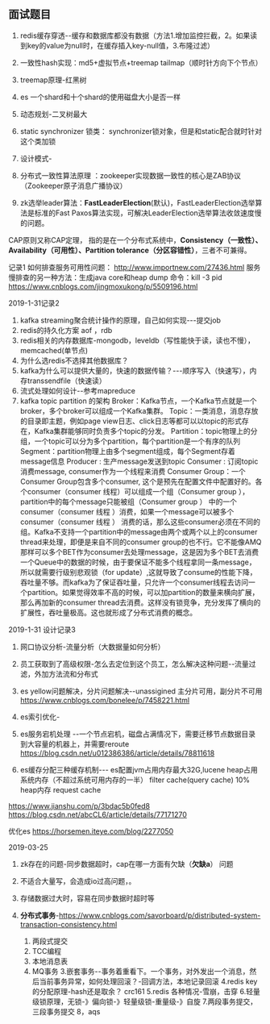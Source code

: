 ## 面试题目

1. redis缓存穿透--缓存和数据库都没有数据（方法1.增加监控拦截，2。如果读到key的value为null时，在缓存插入key-null值，3.布隆过滤）
2. 一致性hash实现：md5+虚拟节点+treemap  tailmap（顺时针方向下个节点）
3. treemap原理-红黑树




4. es 一个shard和十个shard的使用磁盘大小是否一样
5. 动态规划-二叉树最大
6. static synchronizer 锁类： synchronizer锁对象，但是和static配合就时针对这个类加锁
7. 设计模式-
8. 分布式一致性算法原理 ：zookeeper实现数据一致性的核心是ZAB协议（Zookeeper原子消息广播协议）
9.  zk选举leader算法：**FastLeaderElection**(默认)，FastLeaderElection选举算法是标准的Fast Paxos算法实现，可解决LeaderElection选举算法收敛速度慢的问题。



CAP原则又称CAP定理，
指的是在一个分布式系统中，**Consistency（一致性）、 Availability（可用性）、Partition tolerance（分区容错性）**，三者不可兼得。 

记录1
如何排查服务可用性问题：
http://www.importnew.com/27436.html
服务慢排查的另一种方法：生成java core和heap dump
命令：kill  -3 pid
https://www.cnblogs.com/jingmoxukong/p/5509196.html

2019-1-31记录2
1. kafka streaming聚合统计操作的原理，自己如何实现---提交job
2. redis的持久化方案 aof  ，rdb
3. redis相关的内存数据库-mongodb，leveldb（写性能快于读，读也不慢），memcached(单节点)
4. 为什么选redis不选择其他数据库？
5. kafka为什么可以提供大量的，快速的数据传输？---顺序写入（快速写），内存transsendfile（快速读）
6. 流式处理如何设计--参考mapreduce
7. kafka topic partition 的架构
Broker：Kafka节点，一个Kafka节点就是一个broker，多个broker可以组成一个Kafka集群。
Topic：一类消息，消息存放的目录即主题，例如page view日志、click日志等都可以以topic的形式存在，Kafka集群能够同时负责多个topic的分发。
Partition：topic物理上的分组，一个topic可以分为多个partition，每个partition是一个有序的队列
Segment：partition物理上由多个segment组成，每个Segment存着message信息
Producer : 生产message发送到topic
Consumer : 订阅topic消费message, consumer作为一个线程来消费
Consumer Group：一个Consumer Group包含多个consumer, 这个是预先在配置文件中配置好的。各个consumer（consumer 线程）可以组成一个组（Consumer group ），partition中的每个message只能被组（Consumer group ） 中的一个consumer（consumer 线程 ）消费，如果一个message可以被多个consumer（consumer 线程 ） 消费的话，那么这些consumer必须在不同的组。Kafka不支持一个partition中的message由两个或两个以上的consumer thread来处理，即便是来自不同的consumer group的也不行。它不能像AMQ那样可以多个BET作为consumer去处理message，这是因为多个BET去消费一个Queue中的数据的时候，由于要保证不能多个线程拿同一条message，所以就需要行级别悲观锁（for update）,这就导致了consume的性能下降，吞吐量不够。而kafka为了保证吞吐量，只允许一个consumer线程去访问一个partition。如果觉得效率不高的时候，可以加partition的数量来横向扩展，那么再加新的consumer thread去消费。这样没有锁竞争，充分发挥了横向的扩展性，吞吐量极高。这也就形成了分布式消费的概念。

2019-1-31 设计记录3
1. 网口协议分析-流量分析（大数据量如何分析）
2. 员工获取到了高级权限-怎么去定位到这个员工，怎么解决这种问题--流量过滤，外加方法流和分布式
3. es yellow问题解决，分片问题解决--unassigined   主分片可用，副分片不可用
https://www.cnblogs.com/bonelee/p/7458221.html
4. es索引优化-
5. es服务宕机处理 --一个节点宕机，磁盘占满情况下，需要迁移节点数据目录到大容量的机器上，并需要reroute
https://blog.csdn.net/u012386386/article/details/78811618

6. es缓存分配三种缓存机制---
es配置jvm占用内存最大32G,lucene heap占用系统内存（不超过系统可用内存的一半）
filter cache(query cache)  10% heap内存
request cache

https://www.jianshu.com/p/3bdac5b0fed8
https://blog.csdn.net/abcCL6/article/details/77171270

优化es https://horsemen.iteye.com/blog/2277050

2019-03-25
1. zk存在的问题-同步数据超时，cap在哪一方面有欠缺（**欠缺a**）
问题
1. 不适合大量写，会造成io过高问题，。
2. 存储数据过大时，容易在同步数据时超时等

2. **分布式事务**-https://www.cnblogs.com/savorboard/p/distributed-system-transaction-consistency.html
    1. 两段式提交
    2. TCC编程
    3. 本地消息表
    4. MQ事务
3.嵌套事务--事务着重看下。一个事务，对外发出一个消息，然后当前事务异常，如何处理回滚？-回调方法，本地记录回滚
4.redis  key的分配原理-hash还是取余？ crc161
5.redis 各种情况-雪崩，击穿
6.轻量级锁原理，无锁-》偏向锁-》轻量级锁-重量级-》自旋
7.两段事务提交，三段事务提交
8，aqs
